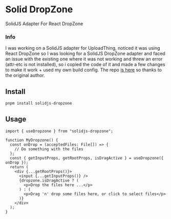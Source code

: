 # Solid DropZone

SolidJS Adapter For React DropZone

### Info

I was working on a SolidJS adapter for UploadThing, noticed it was using React DropZone so I was looking for a SolidJS DropZone adapter and faced an issue with the existing one where it was not working and threw an error (attr-etc is not installed), so i copied the code of it and made a few changes to make it work + used my own build config. The repo [is here](https://github.com/soorria/solid-dropzone) so thanks to the original author.

## Install

```sh
pnpm install solidjs-dropzone
```

## Usage

```tsx
import { useDropzone } from "solidjs-dropzone";

function MyDropzone() {
  const onDrop = (acceptedFiles: File[]) => {
    // Do something with the files
  };
  const { getInputProps, getRootProps, isDragActive } = useDropzone({ onDrop });
  return (
    <div {...getRootProps()}>
      <input {...getInputProps()} />
      {dropzone.isDragActive ? (
        <p>Drop the files here ...</p>
      ) : (
        <p>Drag 'n' drop some files here, or click to select files</p>
      )}
    </div>
  );
}
```
